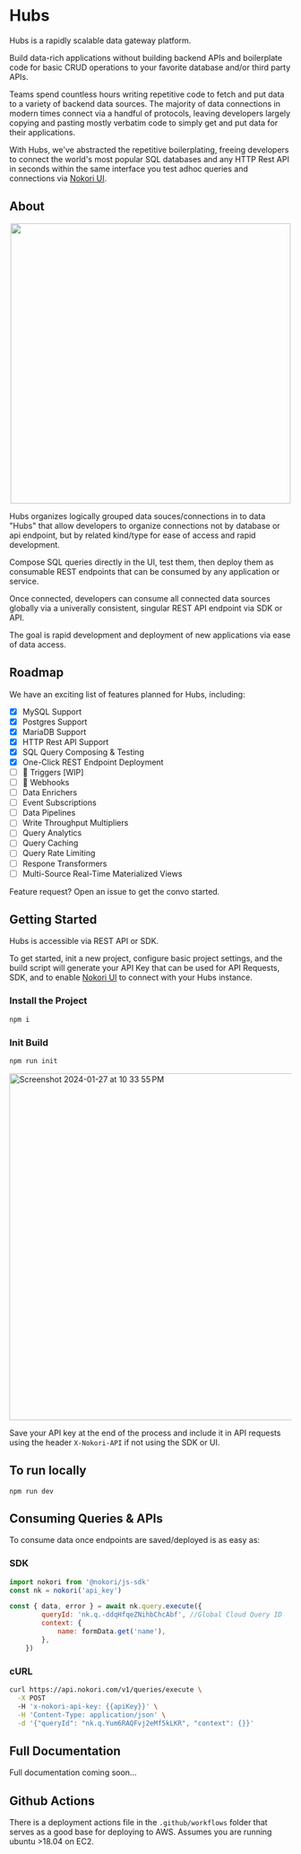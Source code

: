 # Hubs

Hubs is a rapidly scalable data gateway platform.

Build data-rich applications without building backend APIs and boilerplate code for basic CRUD operations to your favorite database and/or third party APIs.

Teams spend countless hours writing repetitive code to fetch and put data to a variety of backend data sources. The majority of data connections in modern times connect via a handful of protocols, leaving developers largely copying and pasting mostly verbatim code to simply get and put data for their applications.

With Hubs, we've abstracted the repetitive boilerplating, freeing developers to connect the world's most popular SQL databases and any HTTP Rest API in seconds within the same interface you test adhoc queries and connections via [Nokori UI](https://github.com/getnokori/nokori-ui).


## About

<p align="center" >
 <img src="https://github.com/getnokori/api/assets/1544125/4c3b8d63-d2ab-4857-9f79-5ddabbe69c15" width="500px" />
</p>


Hubs organizes logically grouped data souces/connections in to data "Hubs" that allow developers to organize connections not by database or api endpoint, but by related kind/type for ease of access and rapid development.

Compose SQL queries directly in the UI, test them, then deploy them as consumable REST endpoints that can be consumed by any application or service.

Once connected, developers can consume all connected data sources globally via a univerally consistent, singular REST API endpoint via SDK or API.

The goal is rapid development and deployment of new applications via ease of data access.

## Roadmap

We have an exciting list of features planned for Hubs, including:

- [x] MySQL Support
- [x] Postgres Support
- [x] MariaDB Support
- [x] HTTP Rest API Support
- [x] SQL Query Composing & Testing
- [x] One-Click REST Endpoint Deployment
- [ ] 🚧 Triggers [WIP]
- [ ] 🚧 Webhooks
- [ ] Data Enrichers
- [ ] Event Subscriptions
- [ ] Data Pipelines
- [ ] Write Throughput Multipliers
- [ ] Query Analytics
- [ ] Query Caching
- [ ] Query Rate Limiting
- [ ] Respone Transformers
- [ ] Multi-Source Real-Time Materialized Views

Feature request? Open an issue to get the convo started.


## Getting Started

Hubs is accessible via REST API or SDK. 

To get started, init a new project, configure basic project settings, and the build script will generate your API Key that can be used for API Requests, SDK, and to enable [Nokori UI](https://github.com/getbokori) to connect with your Hubs instance.

### Install the Project

```bash
npm i
```

### Init Build

```bash
npm run init
```

<img width="619" alt="Screenshot 2024-01-27 at 10 33 55 PM" src="https://github.com/getnokori/core/assets/1544125/c00fc890-8b6f-451a-9ace-f08d6f4c72d1">

Save your API key at the end of the process and include it in API requests using the header `X-Nokori-API` if not using the SDK or UI.

## To run locally

`npm run dev`

## Consuming Queries & APIs

To consume data once endpoints are saved/deployed is as easy as: 

### SDK

```js
import nokori from '@nokori/js-sdk'
const nk = nokori('api_key')

const { data, error } = await nk.query.execute({
		queryId: 'nk.q.-ddqHfqeZNihbChcAbf', //Global Cloud Query ID
		context: {
			name: formData.get('name'),
		},
	})
```

### cURL

```bash {{ title: 'cURL' }}
curl https://api.nokori.com/v1/queries/execute \
  -X POST
  -H 'x-nokori-api-key: {{apiKey}}' \
  -H 'Content-Type: application/json' \
  -d '{"queryId": "nk.q.Yum6RAQFvj2eMf5kLKR", "context": {}}'
```

## Full Documentation
Full documentation coming soon...

## Github Actions

There is a deployment actions file in the `.github/workflows` folder that serves as a good base for deploying to AWS. Assumes you are running ubuntu >18.04 on EC2.
